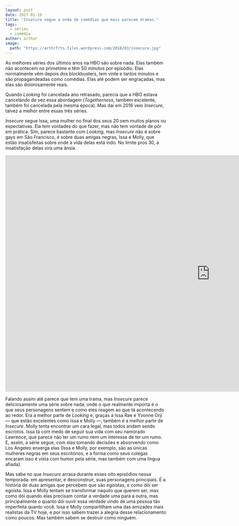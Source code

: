 ```yaml
---
layout: post
date: 2017-01-19
title: "Insecure segue a onda de comédias que mais parecem dramas."
tags:
  - séries
  - comédia
author: arthur
image:
  path: "https://arthrfrts.files.wordpress.com/2018/03/insecure.jpg"
---
```


As melhores séries dos últimos anos na HBO são sobre nada. Elas também não acontecem no primetime e têm 50 minutos por episódio. Elas normalmente vêm depois dos blockbusters, tem vinte e tantos minutos e são propagandeadas como comédias. Elas até podem ser engraçadas, mas elas são dolorosamente reais.

Quando _Looking_ foi cancelada ano retrasado, parecia que a HBO estava cancelando de vez essa abordagem (_Togetherness_, também excelente, também foi cancelada pela mesma época). Mas daí em 2016 veio _Insecure_, talvez a melhor entre essas três séries.

_Insecure_ segue Issa, uma mulher no final dos seus 20 sem muitos planos ou expectativas. Ela tem vontades do que fazer, mas não tem vontade de pôr em prática. Sim, parece bastante com _Looking_, mas _Insecure_ não é sobre gays em São Francisco, é sobre duas amigas negras, Issa e Molly, que estão insatisfeitas sobre onde a vida delas está indo. No limite pros 30, a insatisfação delas vira uma ânsia.

<iframe width="1280" height="739" src="https://www.youtube.com/embed/YdKqUMZi5-I" frameborder="0" allow="autoplay; encrypted-media" allowfullscreen></iframe>

Falando assim até parece que tem uma trama, mas _Insecure_ parece deliciosamente uma série sobre nada, onde o que realmente importa é o que seus personagens sentem e como eles reagem ao que tá acontecendo ao redor. Era a melhor parte de _Looking_ e, graças a Issa Rae e Yvonne Orji — que estão excelentes como Issa e Molly —, também é a melhor parte de _Insecure_. Molly tenta encontrar um cara legal, mas todos andam sendo escrotos. Issa tá com medo de seguir sua vida com seu namorado Lawrence, que parece não ter um rumo nem um interesse de ter um rumo. E, assim, a série segue, com elas tomando decisões e absorvendo como Los Angeles enxerga elas (Issa e Molly, por exemplo, são as únicas mulheres negras em seus escritórios, e a forma como seus colegas encaram isso é vista com humor pela série, mas também com uma língua afiada).

Mas sabe no que _Insecure_ arrasa durante esses oito episódios nessa temporada: em apresentar, e desconstruir, suas personagens principais. É a história de duas amigas que percebem que são egoístas, e como dói ser egoista. Issa e Molly tentam se transformar naquilo que querem ser, mas como dói quando elas precisam contar a verdade uma para a outra, mas principalmente o quanto dói ouvir essa verdade vindo de uma pessoa tão imperfeita quanto você. Issa e Molly compartilham uma das amizades mais realistas da TV hoje, e por isso sabem trazer a alegria desse relacionamento como poucos. Mas também sabem se destruir como ninguém.
